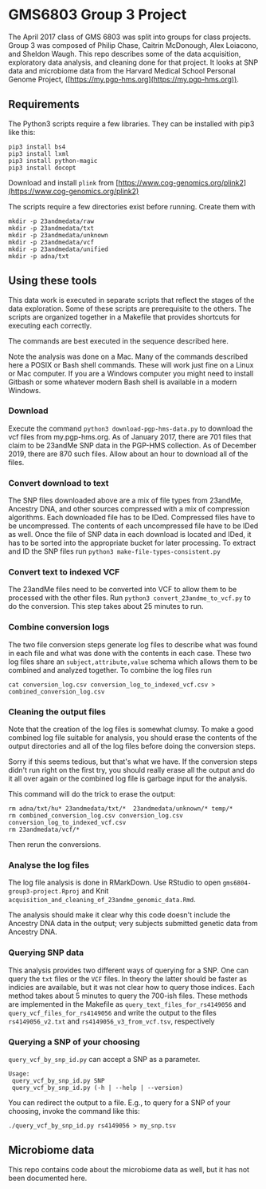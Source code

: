 # GMS6803 Group 3 Project

The April 2017 class of GMS 6803 was split into groups for class projects. Group 3 was composed of Philip Chase, Caitrin McDonough, Alex Loiacono, and Sheldon Waugh.  This repo describes some of the data acquisition, exploratory data analysis, and cleaning done for that project. It looks at SNP data and microbiome data from the Harvard Medical School Personal Genome Project, ([https://my.pgp-hms.org](https://my.pgp-hms.org)). 

## Requirements

The Python3 scripts require a few libraries. They can be installed with pip3 like this:

```
pip3 install bs4
pip3 install lxml
pip3 install python-magic
pip3 install docopt
```

Download and install `plink` from [https://www.cog-genomics.org/plink2](https://www.cog-genomics.org/plink2)


The scripts require a few directories exist before running.  Create them with 

```
mkdir -p 23andmedata/raw
mkdir -p 23andmedata/txt
mkdir -p 23andmedata/unknown
mkdir -p 23andmedata/vcf
mkdir -p 23andmedata/unified
mkdir -p adna/txt
```

## Using these tools

This data work is executed in separate scripts that reflect the stages of the data exploration. Some of these scripts are prerequisite to the others. The scripts are organized together in a Makefile that provides shortcuts for executing each correctly. 

The commands are best executed in the sequence described here.

Note the analysis was done on a Mac. Many of the commands described here a POSIX or Bash shell commands. These will work just fine on a Linux or Mac computer. If you are a Windows computer you might need to install Gitbash or some whatever modern Bash shell is available in a modern Windows.


### Download

Execute the command `python3 download-pgp-hms-data.py` to download the vcf files from my.pgp-hms.org. As of January 2017, there are 701 files that claim to be 23andMe SNP data in the PGP-HMS collection. As of December 2019, there are 870 such files. Allow about an hour to download all of the files.


### Convert download to text

The SNP files downloaded above are a mix of file types from 23andMe, Ancestry DNA, and other sources compressed with a mix of compression algorithms. Each downloaded file has to be IDed. Compressed files have to be uncompressed. The contents of each uncompressed file have to be IDed as well. Once the file of SNP data in each download is located and IDed, it has to be sorted into the appropriate bucket for later processing. To extract and ID the SNP files run `python3 make-file-types-consistent.py` 


### Convert text to indexed VCF

The 23andMe files need to be converted into VCF to allow them to be processed with the other files. Run `python3 convert_23andme_to_vcf.py` to do the conversion. This step takes about 25 minutes to run.

### Combine conversion logs

The two file conversion steps generate log files to describe what was found in each file and what was done with the contents in each case. These two log files share an `subject,attribute,value` schema which allows them to be combined and analyzed together. To combine the log files run 

```
cat conversion_log.csv conversion_log_to_indexed_vcf.csv > combined_conversion_log.csv
```

### Cleaning the output files

Note that the creation of the log files is somewhat clumsy. To make a good combined log file suitable for analysis, you should erase the contents of the output directories and all of the log files before doing the conversion steps. 

Sorry if this seems tedious, but that's what we have. If the conversion steps didn't run right on the first try, you should really erase all the output and do it all over again or the combined log file is garbage input for the analysis.

This command will do the trick to erase the output:

```
rm adna/txt/hu* 23andmedata/txt/*  23andmedata/unknown/* temp/*
rm combined_conversion_log.csv conversion_log.csv  conversion_log_to_indexed_vcf.csv
rm 23andmedata/vcf/*
```

Then rerun the conversions.


### Analyse the log files

The log file analysis is done in RMarkDown.  Use RStudio to open `gms6804-group3-project.Rproj` and Knit `acquisition_and_cleaning_of_23andme_genomic_data.Rmd`. 

The analysis should make it clear why this code doesn't include the Ancestry DNA data in the output; very subjects submitted genetic data from Ancestry DNA.


### Querying SNP data

This analysis provides two different ways of querying for a SNP. One can query the `txt` files or the `VCF` files. In theory the latter should be faster as indicies are available, but it was not clear how to query those indices. Each method takes about 5 minutes to query the 700-ish files. These methods are implemented in the Makefile as `query_text_files_for_rs4149056`
 and `query_vcf_files_for_rs4149056` and write the output to the files `rs4149056_v2.txt` and `rs4149056_v3_from_vcf.tsv`, respectively


### Querying a SNP of your choosing

`query_vcf_by_snp_id.py` can accept a SNP as a parameter.

```
Usage:
 query_vcf_by_snp_id.py SNP
 query_vcf_by_snp_id.py (-h | --help | --version)
```

You can redirect the output to a file. E.g., to query for a SNP of your choosing, invoke the command like this:

```
./query_vcf_by_snp_id.py rs4149056 > my_snp.tsv
```

## Microbiome data

This repo contains code about the microbiome data as well, but it has not been documented here.
